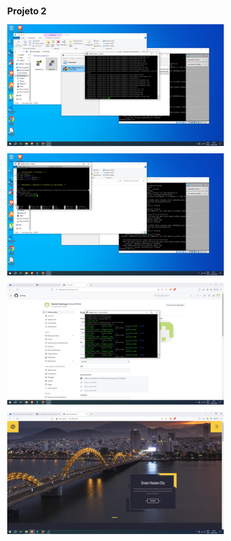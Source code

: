 
## Projeto 2

![Exemplo de Screenshot](imgs/executado.png)

![Exemplo de Screenshot](imgs/script.png)

![Exemplo de Screenshot](imgs/script2.png)

![Exemplo de Screenshot](imgs/site.png)
